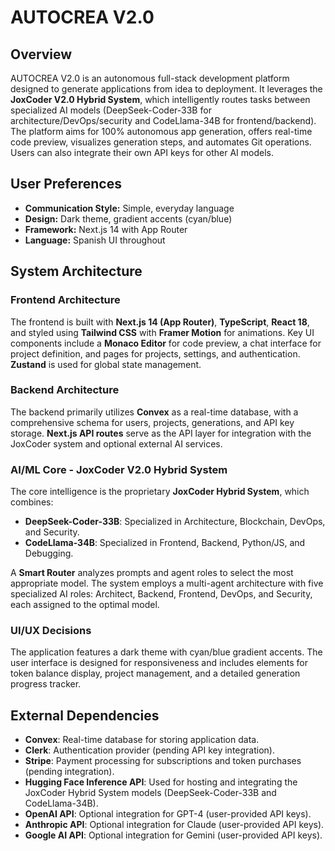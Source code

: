 # AUTOCREA V2.0

## Overview

AUTOCREA V2.0 is an autonomous full-stack development platform designed to generate applications from idea to deployment. It leverages the **JoxCoder V2.0 Hybrid System**, which intelligently routes tasks between specialized AI models (DeepSeek-Coder-33B for architecture/DevOps/security and CodeLlama-34B for frontend/backend). The platform aims for 100% autonomous app generation, offers real-time code preview, visualizes generation steps, and automates Git operations. Users can also integrate their own API keys for other AI models.

## User Preferences

- **Communication Style:** Simple, everyday language
- **Design:** Dark theme, gradient accents (cyan/blue)
- **Framework:** Next.js 14 with App Router
- **Language:** Spanish UI throughout

## System Architecture

### Frontend Architecture

The frontend is built with **Next.js 14 (App Router)**, **TypeScript**, **React 18**, and styled using **Tailwind CSS** with **Framer Motion** for animations. Key UI components include a **Monaco Editor** for code preview, a chat interface for project definition, and pages for projects, settings, and authentication. **Zustand** is used for global state management.

### Backend Architecture

The backend primarily utilizes **Convex** as a real-time database, with a comprehensive schema for users, projects, generations, and API key storage. **Next.js API routes** serve as the API layer for integration with the JoxCoder system and optional external AI services.

### AI/ML Core - JoxCoder V2.0 Hybrid System

The core intelligence is the proprietary **JoxCoder Hybrid System**, which combines:
- **DeepSeek-Coder-33B**: Specialized in Architecture, Blockchain, DevOps, and Security.
- **CodeLlama-34B**: Specialized in Frontend, Backend, Python/JS, and Debugging.

A **Smart Router** analyzes prompts and agent roles to select the most appropriate model. The system employs a multi-agent architecture with five specialized AI roles: Architect, Backend, Frontend, DevOps, and Security, each assigned to the optimal model.

### UI/UX Decisions

The application features a dark theme with cyan/blue gradient accents. The user interface is designed for responsiveness and includes elements for token balance display, project management, and a detailed generation progress tracker.

## External Dependencies

- **Convex**: Real-time database for storing application data.
- **Clerk**: Authentication provider (pending API key integration).
- **Stripe**: Payment processing for subscriptions and token purchases (pending integration).
- **Hugging Face Inference API**: Used for hosting and integrating the JoxCoder Hybrid System models (DeepSeek-Coder-33B and CodeLlama-34B).
- **OpenAI API**: Optional integration for GPT-4 (user-provided API keys).
- **Anthropic API**: Optional integration for Claude (user-provided API keys).
- **Google AI API**: Optional integration for Gemini (user-provided API keys).
